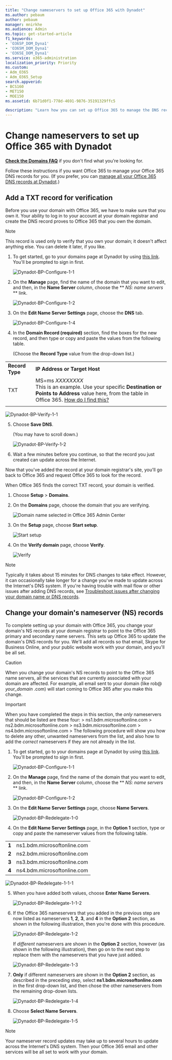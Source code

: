 ```yaml
---
title: "Change nameservers to set up Office 365 with Dynadot"
ms.author: pebaum
author: pebaum
manager: mnirkhe
ms.audience: Admin
ms.topic: get-started-article
f1_keywords:
- 'O365P_DOM_Dyna1'
- 'O365M_DOM_Dyna1'
- 'O365E_DOM_Dyna1'
ms.service: o365-administration
localization_priority: Priority
ms.custom:
- Adm_O365
- Adm_O365_Setup
search.appverid:
- BCS160
- MET150
- MOE150
ms.assetid: 6b71d0f1-778d-4691-9876-35191329ffc5

description: "Learn how you can set up Office 365 to manage the DNS records of your custom domain at Dynadot."
---
```


# Change nameservers to set up Office 365 with Dynadot

 **[Check the Domains FAQ](../setup/domains-faq.md)** if you don't find what you're looking for. 
  
Follow these instructions if you want Office 365 to manage your Office 365 DNS records for you. (If you prefer, you can [manage all your Office 365 DNS records at Dynadot](create-dns-records-at-dynadot.md).)
  
## Add a TXT record for verification

Before you use your domain with Office 365, we have to make sure that you own it. Your ability to log in to your account at your domain registrar and create the DNS record proves to Office 365 that you own the domain.
  
> [!NOTE]
> This record is used only to verify that you own your domain; it doesn't affect anything else. You can delete it later, if you like. 
  
1. To get started, go to your domains page at Dynadot by using [this link](https://www.dynadot.com/account/domain/name/server.html). You'll be prompted to sign in first.
    
    ![Dynadot-BP-Configure-1-1](../media/e5602931-f9f7-4466-b134-0d35e4b45150.png)
  
2. On the **Manage** page, find the name of the domain that you want to edit, and then, in the **Name Server** column, choose the ** *NS: name servers* ** link. 
    
    ![Dynadot-BP-Configure-1-2](../media/8de8f5c5-a71a-48ef-84c2-e16bf7422b13.png)
  
3. On the **Edit Name Server Settings** page, choose the **DNS** tab. 
    
    ![Dynadot-BP-Configure-1-4](../media/9f251ffa-569e-402c-ab97-1d5b24d88514.png)
  
4. In the **Domain Record (required)** section, find the boxes for the new record, and then type or copy and paste the values from the following table. 
    
    (Choose the **Record Type** value from the drop-down list.) 
    
|||
|:-----|:-----|
|**Record Type** <br/> |**IP Address or Target Host** <br/> |
|TXT  <br/> |MS=ms *XXXXXXXX* <br/> This is an example. Use your specific **Destination or Points to Address** value here, from the table in Office 365.           [How do I find this?](../get-help-with-domains/information-for-dns-records.md) <br/>   |
|||

   
   ![Dynadot-BP-Verify-1-1](../media/7be98776-f41d-4317-b93a-afccf72d6590.png)
  
5. Choose **Save DNS**.
    
    (You may have to scroll down.)
    
    ![Dynadot-BP-Verify-1-2](../media/13510279-3652-491d-be26-a3d527eeff2e.png)
  
6. Wait a few minutes before you continue, so that the record you just created can update across the Internet.
    
Now that you've added the record at your domain registrar's site, you'll go back to Office 365 and request Office 365 to look for the record.
  
When Office 365 finds the correct TXT record, your domain is verified.
  
1. Choose **Setup** \> **Domains**.
    
2. On the **Domains** page, choose the domain that you are verifying. 
    
    ![Domain name selected in Office 365 Admin Center](../media/c61204f1-a025-448b-a2a1-c4d7abee7a06.png)
  
3. On the **Setup** page, choose **Start setup**.
    
    ![Start setup](../media/5f6578af-ae32-49e8-b283-ec2d080420da.png)
  
4. On the **Verify domain** page, choose **Verify**.
    
    ![Verify](../media/c256ab1d-03f2-498e-bb63-19e4d49a6b97.png)
  
> [!NOTE]
>  Typically it takes about 15 minutes for DNS changes to take effect. However, it can occasionally take longer for a change you've made to update across the Internet's DNS system. If you're having trouble with mail flow or other issues after adding DNS records, see [Troubleshoot issues after changing your domain name or DNS records](../get-help-with-domains/find-and-fix-issues.md). 
  
## Change your domain's nameserver (NS) records

To complete setting up your domain with Office 365, you change your domain's NS records at your domain registrar to point to the Office 365 primary and secondary name servers. This sets up Office 365 to update the domain's DNS records for you. We'll add all records so that email, Skype for Business Online, and your public website work with your domain, and you'll be all set.
  
> [!CAUTION]
> When you change your domain's NS records to point to the Office 365 name servers, all the services that are currently associated with your domain are affected. For example, all email sent to your domain (like rob@ *your_domain*  .com) will start coming to Office 365 after you make this change. 
  
> [!IMPORTANT]
>  When you have completed the steps in this section, the  *only*  nameservers that should be listed are these four: >  ns1.bdm.microsoftonline.com >  ns2.bdm.microsoftonline.com >  ns3.bdm.microsoftonline.com >  ns4.bdm.microsoftonline.com >  The following procedure will show you how to delete any other, unwanted nameservers from the list, and also how to add the  *correct*  nameservers if they are not already in the list. 
  
1. To get started, go to your domains page at Dynadot by using [this link](https://www.dynadot.com/account/domain/name/server.html). You'll be prompted to sign in first.
    
    ![Dynadot-BP-Configure-1-1](../media/e5602931-f9f7-4466-b134-0d35e4b45150.png)
  
2. On the **Manage** page, find the name of the domain that you want to edit, and then, in the **Name Server** column, choose the ** *NS: name servers* ** link. 
    
    ![Dynadot-BP-Configure-1-2](../media/8de8f5c5-a71a-48ef-84c2-e16bf7422b13.png)
  
3. On the **Edit Name Server Settings** page, choose **Name Servers**.
    
    ![Dynadot-BP-Redelegate-1-0](../media/153ea370-99bf-4989-acb8-fbf14e3ec0a7.png)
  
4. On the **Edit Name Server Settings** page, in the **Option 1** section, type or copy and paste the nameserver values from the following table. 
    
|||
|:-----|:-----|
|**1** <br/> |ns1.bdm.microsoftonline.com  <br/> |
|**2** <br/> |ns2.bdm.microsoftonline.com  <br/> |
|**3** <br/> |ns3.bdm.microsoftonline.com  <br/> |
|**4** <br/> |ns4.bdm.microsoftonline.com  <br/> |
   
   ![Dynadot-BP-Redelegate-1-1-1](../media/a33cbdbb-6ee0-4ed1-aed7-ddd20e2d2413.png)
  
5. When you have added both values, choose **Enter Name Servers**.
    
    ![Dynadot-BP-Redelegate-1-1-2](../media/4bf777d2-1008-4a31-8ecb-6c2b132c5ba2.png)
  
6. If the Office 365 nameservers that you added in the previous step are now listed as nameservers **1**, **2**, **3**, and **4** in the **Option 2** section, as shown in the following illustration, then you're done with this procedure. 
    
    ![Dynadot-BP-Redelegate-1-2](../media/1bfcbade-3d3d-445b-9b6e-d8e7ec0a9443.png)
  
    If  *different*  nameservers are shown in the **Option 2** section, however (as shown in the following illustration), then go on to the next step to replace them with the nameservers that you have just added. 
    
    ![Dynadot-BP-Redelegate-1-3](../media/c0aeee17-884f-4bf7-a470-cafcfeac3eec.png)
  
7. **Only** if different nameservers are shown in the **Option 2** section, as described in the preceding step, select **ns1.bdm.microsoftonline.com** in the first drop-down list, and then chose the other nameservers from the remaining drop-down lists. 
    
    ![Dynadot-BP-Redelegate-1-4](../media/4f65985a-5f2d-42b1-b020-b23cf24598e3.png)
  
8. Choose **Select Name Servers**.
    
    ![Dynadot-BP-Redelegate-1-5](../media/9729b5e4-671c-4e91-bf9e-5d769c2331dd.png)
  
> [!NOTE]
> Your nameserver record updates may take up to several hours to update across the Internet's DNS system. Then your Office 365 email and other services will be all set to work with your domain. 

